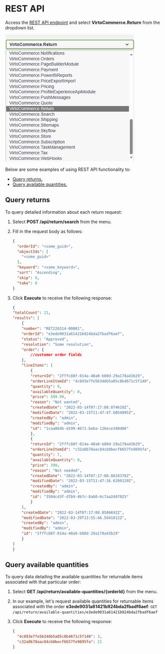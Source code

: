 # REST API

Access the [REST API endpoint](https://virtostart-demo-admin.govirto.com/docs/index.html) and select **VirtoCommerce.Return** from the dropdown list.

![Select Return](media/rest-api-return-module.png)

Below are some examples of using REST API functionality to:

* [Query returns.](rest-api.md#query-returns)
* [Query available quantities.](rest-api.md#query-available-quantities)

## Query returns

To query detailed information about each return request:

1. Select **POST /api/return/search** from the menu.
1. Fill in the request body as follows: 

    ```json
    {
      "orderId": "<some_guid>",
      "objectIds": [
        "<some_guid>"
      ],
      "keyword": "<some_keyword>",
      "sort": "Ascending",
      "skip": 0,
      "take": 0
    }
    ```

1. Click **Execute** to receive the following response:

    ```json
    {
    "totalCount": 21,
    "results": [
        {
        "number": "RET220314-00001",
        "orderId": "e3ede9031a61421b924bda2fbadf6aef",
        "status": "Approved",
        "resolution": "Some resolution",
        "order": {
            //customer order fields
        },
        "lineItems": [
            {
            "returnId": "2fffc88f-014a-48a0-b80d-29a178a43b29",
            "orderLineItemId": "4c893e7fe56348b5a05c8b4671c5f140",
            "quantity": 9,
            "availableQuantity": 0,
            "price": 589.99,
            "reason": "Not wanted",
            "createdDate": "2022-03-14T07:17:08.074618Z",
            "modifiedDate": "2022-03-15T11:47:47.6054095Z",
            "createdBy": "admin",
            "modifiedBy": "admin",
            "id": "1caa064b-d199-4671-beba-126ece340d86"
            },
            {
            "returnId": "2fffc88f-014a-48a0-b80d-29a178a43b29",
            "orderLineItemId": "c32a0b78aac84cb8becf6657fe9895fa",
            "quantity": 7,
            "availableQuantity": 0,
            "price": 399,
            "reason": "Not needed",
            "createdDate": "2022-03-14T07:17:08.0818378Z",
            "modifiedDate": "2022-03-15T11:47:16.6209129Z",
            "createdBy": "admin",
            "modifiedBy": "admin",
            "id": "3504cd3f-d7b9-4b7c-8ab0-6c7aa2d47025"
            }
        ],
        "createdDate": "2022-03-14T07:17:08.0586692Z",
        "modifiedDate": "2022-03-29T13:55:46.5941812Z",
        "createdBy": "admin",
        "modifiedBy": "admin",
        "id": "2fffc88f-014a-48a0-b80d-29a178a43b29"
        }
    ]
    }
    ```

## Query available quantities

To query data detailing the available quantities for returnable items associated with that particular order:

1. Select **GET /api/return/available-quantities/{orderId}** from the menu.
1. In our example, let's request available quantities for returnable items associated with the order **e3ede9031a61421b924bda2fbadf6aef**: `GET /api/return/available-quantities/e3ede9031a61421b924bda2fbadf6aef`
1. Click **Execute** to receive the following response:
    
    ```json
    {
      "4c893e7fe56348b5a05c8b4671c5f140": 3,
      "c32a0b78aac84cb8becf6657fe9895fa": 21
    }
    ```
